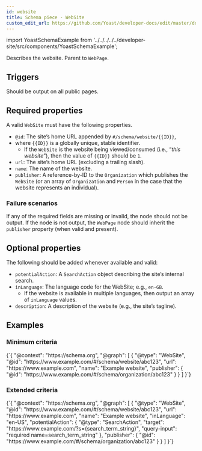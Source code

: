 ```yaml
---
id: website
title: Schema piece - WebSite
custom_edit_url: https://github.com/Yoast/developer-docs/edit/master/docs/features/schema/pieces/website.md
---
```

import YoastSchemaExample from '../../../../../developer-site/src/components/YoastSchemaExample';

Describes the website. Parent to `WebPage`.

## Triggers
Should be output on all public pages.

## Required properties
A valid `WebSite` must have the following properties.

* `@id`: The site’s home URL appended by `#/schema/website/{{ID}}`,
* where `{{ID}}` is a globally unique, stable identifier.
	* If the `WebSite` is the website being viewed/consumed (i.e., “*this website*”), then the value of `{{ID}}` should be `1`.
* `url`: The site’s home URL (excluding a trailing slash).
* `name`: The name of the website.
* `publisher`: A reference-by-ID to the `Organization` which publishes the `WebSite` (or an array of `Organization` and `Person` in the case that the website represents an individual).

### Failure scenarios
If any of the required fields are missing or invalid, the node should not be output.
If the node is not output, the `WebPage` node should inherit the `publisher` property (when valid and present).

## Optional properties
The following should be added whenever available and valid:

* `potentialAction`: A `SearchAction` object describing the site’s internal search.
* `inLanguage`: The language code for the WebSite; e.g., `en-GB`.
	* If the website is available in multiple languages, then output an array of `inLanguage` values.
* `description`: A description of the website (e.g., the site’s tagline).

## Examples
### Minimum criteria

<YoastSchemaExample>
{`{
      "@context": "https://schema.org",
      "@graph": [
          {
              "@type": "WebSite",
              "@id": "https://www.example.com/#/schema/website/abc123",
              "url": "https://www.example.com",
              "name": "Example website",
              "publisher": {
                  "@id": "https://www.example.com/#/schema/organization/abc123"
              }
          }
      ]
  }`}
</YoastSchemaExample>

### Extended criteria

<YoastSchemaExample>
{`{
      "@context": "https://schema.org",
      "@graph": [
          {
              "@type": "WebSite",
              "@id": "https://www.example.com/#/schema/website/abc123",
              "url": "https://www.example.com",
              "name": "Example website",
              "inLanguage": "en-US",
              "potentialAction": {
                  "@type": "SearchAction",
                  "target": "https://www.example.com/?s={search_term_string}",
                  "query-input": "required name=search_term_string"
              },
              "publisher": {
                  "@id": "https://www.example.com/#/schema/organization/abc123"
              }
          }
      ]
  }`}
</YoastSchemaExample>
